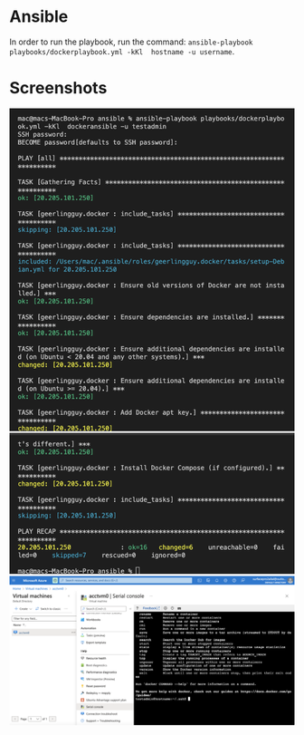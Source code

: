 # Ansible

In order to run the playbook, run the command: `ansible-playbook playbooks/dockerplaybook.yml -kKl  hostname -u username`.

# Screenshots

![Ansible 1](../images/Ansible_1.png)
![Ansible 2](../images/Ansible_2.png)
![Ansible 3](../images/Ansible_3.png)